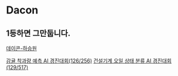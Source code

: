 # Dacon
## 1등하면 그만둡니다.

[데이콘-하승원](https://dacon.io/myprofile/449116/home)


[감귤 착과량 예측 AI 경진대회(126/256)](https://dacon.io/competitions/official/236038/overview/description)
[건설기계 오일 상태 분류 AI 경진대회(129/517)](https://dacon.io/competitions/official/236013/leaderboard)



